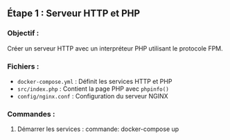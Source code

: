 ## Étape 1 : Serveur HTTP et PHP

### Objectif :
Créer un serveur HTTP avec un interpréteur PHP utilisant le protocole FPM.

### Fichiers :
- `docker-compose.yml` : Définit les services HTTP et PHP
- `src/index.php` : Contient la page PHP avec `phpinfo()`
- `config/nginx.conf` : Configuration du serveur NGINX

### Commandes :
1. Démarrer les services :
commande: docker-compose up